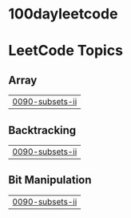 # 100dayleetcode

<!---LeetCode Topics Start-->
# LeetCode Topics
## Array
|  |
| ------- |
| [0090-subsets-ii](https://github.com/Aditya-Prakash14/100dayleetcode/tree/master/0090-subsets-ii) |
## Backtracking
|  |
| ------- |
| [0090-subsets-ii](https://github.com/Aditya-Prakash14/100dayleetcode/tree/master/0090-subsets-ii) |
## Bit Manipulation
|  |
| ------- |
| [0090-subsets-ii](https://github.com/Aditya-Prakash14/100dayleetcode/tree/master/0090-subsets-ii) |
<!---LeetCode Topics End-->